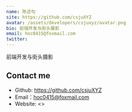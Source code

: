```yaml
---
name: 陈述句
site: https://github.com/csjuXYZ
avatar: /assets/developers/csjuxyz/avatar.png
bio: 前端开发与街头摄影
email: hoc0415@foxmail.com
twitter: 
---
```


前端开发与街头摄影

## Contact me

- Github: <https://github.com/csjuXYZ>
- Email：<hoc0415@foxmail.com>
- Website: <>
